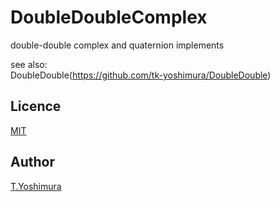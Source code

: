 # DoubleDoubleComplex
 double-double complex and quaternion implements

see also:  
DoubleDouble(https://github.com/tk-yoshimura/DoubleDouble)

## Licence
[MIT](https://github.com/tk-yoshimura/DoubleDoubleComplex/blob/main/LICENSE)

## Author

[T.Yoshimura](https://github.com/tk-yoshimura)